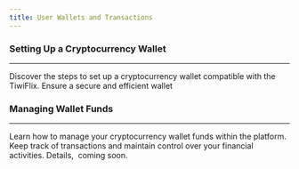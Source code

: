 ```yaml
---
title: User Wallets and Transactions
---
```


### Setting Up a Cryptocurrency Wallet

---

Discover the steps to set up a cryptocurrency wallet compatible with the TiwiFlix. Ensure a secure and efficient wallet

### Managing Wallet Funds

---

Learn how to manage your cryptocurrency wallet funds within the platform. Keep track of transactions and maintain control over your financial activities. Details,  coming soon.
